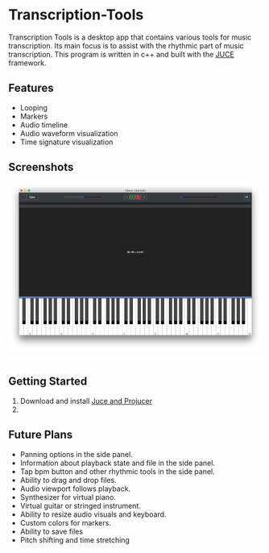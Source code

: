 # Transcription-Tools

Transcription Tools is a desktop app that contains various tools for music transcription. Its main focus is to assist with the rhythmic part of music transcription. This program is written in c++ and built with the [JUCE](https://juce.com) framework.

## Features
- Looping
- Markers
- Audio timeline
- Audio waveform visualization
- Time signature visualization

## Screenshots
![Inital Screen](/Screenshots/Screenshot1.png)
![]()
![]()
![]()

## Getting Started

1. Download and install [Juce and Projucer](https://shop.juce.com/get-juce/download)
2. 

## Future Plans
- Panning options in the side panel.
- Information about playback state and file in the side panel.
- Tap bpm button and other rhythmic tools in the side panel.
- Ability to drag and drop files.
- Audio viewport follows playback.
- Synthesizer for virtual piano.
- Virtual guitar or stringed instrument.
- Ability to resize audio visuals and keyboard.
- Custom colors for markers.
- Ability to save files
- Pitch shifting and time stretching
